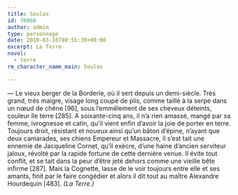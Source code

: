 ```yaml
---
title: Soulas
id: 76068
author: admin
type: personnage
date: 2010-03-16T08:55:30+00:00
excerpt: La Terre
novel:
  - terre
rm_character_name_main: Soulas

---
```

— Le vieux berger de la Borderie, où il sert depuis un demi-siècle. Très grand, très maigre, visage long coupé de plis, comme taillé à la serpe dans un nœud de chêne [96], sous l&rsquo;emmêlement de ses cheveux déteints, couleur île terre [285]. A soixante-cinq ans, il n&rsquo;a rien amassé, mangé par sa femme, ivrognesse et catin, qu&rsquo;il vient enfin d&rsquo;avoir la joie de porter en terre. Toujours droit, résistant et noueux ainsi qu&rsquo;un bâton d&rsquo;épine, n&rsquo;ayant que deux camarades, ses chiens Empereur et Massacre, il s&rsquo;est tait une ennemie de Jacqueline Cornet, qu&rsquo;il exècre, d&rsquo;une haine d&rsquo;ancien serviteur jaloux, révolté par la rapide fortune de cette dernière venue. Il évite tout conflit, et se tait dans la peur d&rsquo;être jeté dehors comme une vieille bête infirme [287]. Mais la Cognette, lasse de le voir toujours entre elle et ses amants, finit par le faire congédier et alors il dit tout au maître Alexandre Hourdequin [483]. _(La Terre.)_